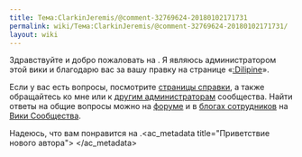 ```yaml
---
title: Тема:ClarkinJeremis/@comment-32769624-20180102171731
permalink: wiki/Тема:ClarkinJeremis/@comment-32769624-20180102171731/
layout: wiki
---
```


Здравствуйте и добро пожаловать на . Я являюсь администратором этой вики
и благодарю вас за вашу правку на странице
«[:Dilipine](:Dilipine "wikilink")».

Если у вас есть вопросы, посмотрите [страницы
справки](Справка:Начало "wikilink"), а также обращайтесь ко мне или к
[другим администраторам](Служебная:Listusers/sysop "wikilink")
сообщества. Найти ответы на общие вопросы можно на
[форуме](w:c:ru.community:Special:Forum "wikilink") и в [блогах
сотрудников](w:c:ru.community.wikia.com/wiki/Блог:Блоги_сотрудников "wikilink")
на [Вики Сообщества](w:c:ru.community "wikilink").

Надеюсь, что вам понравится на
.<ac_metadata title="Приветствие нового автора"> </ac_metadata>
